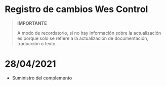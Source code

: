 # Registro de cambios Wes Control

>**IMPORTANTE**
>
>A modo de recordatorio, si no hay información sobre la actualización es porque solo se refiere a la actualización de documentación, traducción o texto.

# 28/04/2021

- Suministro del complemento
